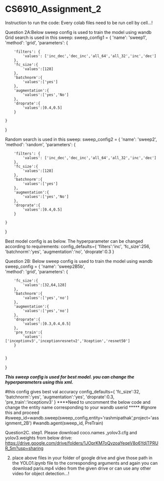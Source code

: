 # CS6910_Assignment_2

Instruction to run the code:
Every colab files need to be run cell by cell...!

Question 2A:Below sweep config is used to train the model using wandb
Grid search is used in this sweep:
sweep_config1 = {
  'name': 'sweep1',  
  'method': 'grid',
  'parameters': {
        
        'filters': {
            'values': ['inc_dec','dec_inc','all_64','all_32','inc','dec']
        },
        'fc_size':{
            'values':[128]
        },
        'batchnorm':{
            'values':['yes']
        },
        'augmentation':{
            'values':['yes','No']   
        },
        'droprate':{
            'values':[0.4,0.5]
        }
           
    }

}

Random search is used in this sweep:
sweep_config2 = {
  'name': 'sweep2',  
  'method': 'random',
  'parameters': {
        
        'filters': {
            'values': ['inc_dec','dec_inc','all_64','all_32','inc','dec']
        },
        'fc_size':{
            'values':[128]
        },
        'batchnorm':{
            'values':['yes']
        },
        'augmentation':{
            'values':['yes','No']   
        },
        'droprate':{
            'values':[0.4,0.5]
        }
           
    }

}

Best model config is as below. The hyperparameter can be changed according to requirements:
config_defaults={
    'filters':'inc',
    'fc_size':256,
    'batchnorm':'yes',
    'augmentation':'no',
    'droprate':0.3
}

Question 2B: Below sweep config is used to train the model using wandb
sweep_config = {
  'name': 'sweep2B5b',  
  'method': 'grid',
  'parameters': {
        
        
        'fc_size':{
            'values':[32,64,128]
        },
        'batchnorm':{
            'values':['yes','no']
        },
        'augmentation':{
            'values':['yes','no']   
        },
        'droprate':{
            'values':[0.3,0.4,0.5]
        },
        'pre_train':{
            'values':['inceptionv3','inceptionresnetv2','Xception','resnet50']
        }

           
    }

}

***This sweep config is used for best model. you can change the hyperparameters using this xml.***

#this config gives best val accuracy
config_defaults={
    'fc_size':32,
    'batchnorm':'yes',
    'augmentation':'yes',
    'droprate':0.3,
    'pre_train':'inceptionv3'
}
****Need to uncomment the below code and change the entity name corresponding to your wandb userid ***** 
#Ignore this and proceed
#sweep_id=wandb.sweep(sweep_config,entity='rashmipathak',project='assignment_2B')
#wandb.agent(sweep_id, PreTrain)

Question2C. step1. Please download coco.names ,yolov3.cfg and yolov3.weights from below drive:
https://drive.google.com/drive/folders/1JOprKM7oQvzoaYeqeV8o6YdjTPRUR_5m?usp=sharing

2. place above files in your folder of google drive and give those path in the YOLO1.ipynb file to the corresponding arguments and again you can download  paris.mp4 video from the given drive or can use any other video for object detection...! 
